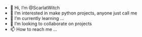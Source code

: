 - 👋 Hi, I’m @ScarlatWitch
- 👀 I’m interested in make python projects, anyone just call me
- 🌱 I’m currently learning ...
- 💞️ I’m looking to collaborate on projects
- 📫 How to reach me ...

<!---
ScarlatWitch/ScarlatWitch is a ✨ special ✨ repository because its `README.md` (this file) appears on your GitHub profile.
You can click the Preview link to take a look at your changes.
--->
